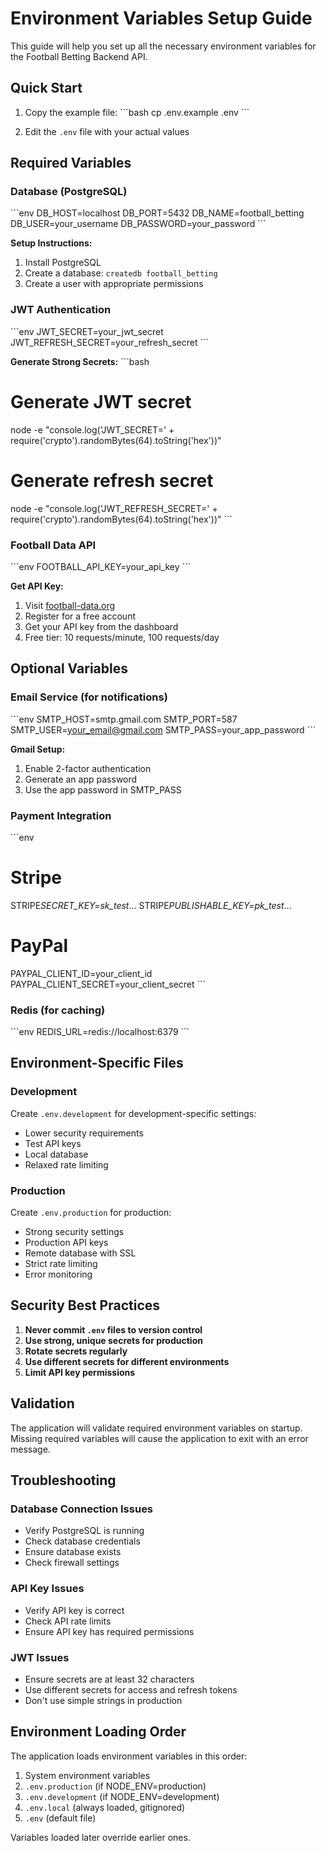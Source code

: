 # Environment Variables Setup Guide

This guide will help you set up all the necessary environment variables for the Football Betting Backend API.

## Quick Start

1. Copy the example file:
   \`\`\`bash
   cp .env.example .env
   \`\`\`

2. Edit the `.env` file with your actual values

## Required Variables

### Database (PostgreSQL)

\`\`\`env
DB_HOST=localhost
DB_PORT=5432
DB_NAME=football_betting
DB_USER=your_username
DB_PASSWORD=your_password
\`\`\`

**Setup Instructions:**

1. Install PostgreSQL
2. Create a database: `createdb football_betting`
3. Create a user with appropriate permissions

### JWT Authentication

\`\`\`env
JWT_SECRET=your_jwt_secret
JWT_REFRESH_SECRET=your_refresh_secret
\`\`\`

**Generate Strong Secrets:**
\`\`\`bash

# Generate JWT secret

node -e "console.log('JWT_SECRET=' + require('crypto').randomBytes(64).toString('hex'))"

# Generate refresh secret

node -e "console.log('JWT_REFRESH_SECRET=' + require('crypto').randomBytes(64).toString('hex'))"
\`\`\`

### Football Data API

\`\`\`env
FOOTBALL_API_KEY=your_api_key
\`\`\`

**Get API Key:**

1. Visit [football-data.org](https://www.football-data.org/client/register)
2. Register for a free account
3. Get your API key from the dashboard
4. Free tier: 10 requests/minute, 100 requests/day

## Optional Variables

### Email Service (for notifications)

\`\`\`env
SMTP_HOST=smtp.gmail.com
SMTP_PORT=587
SMTP_USER=your_email@gmail.com
SMTP_PASS=your_app_password
\`\`\`

**Gmail Setup:**

1. Enable 2-factor authentication
2. Generate an app password
3. Use the app password in SMTP_PASS

### Payment Integration

\`\`\`env

# Stripe

STRIPE*SECRET_KEY=sk_test*...
STRIPE*PUBLISHABLE_KEY=pk_test*...

# PayPal

PAYPAL_CLIENT_ID=your_client_id
PAYPAL_CLIENT_SECRET=your_client_secret
\`\`\`

### Redis (for caching)

\`\`\`env
REDIS_URL=redis://localhost:6379
\`\`\`

## Environment-Specific Files

### Development

Create `.env.development` for development-specific settings:

- Lower security requirements
- Test API keys
- Local database
- Relaxed rate limiting

### Production

Create `.env.production` for production:

- Strong security settings
- Production API keys
- Remote database with SSL
- Strict rate limiting
- Error monitoring

## Security Best Practices

1. **Never commit `.env` files to version control**
2. **Use strong, unique secrets for production**
3. **Rotate secrets regularly**
4. **Use different secrets for different environments**
5. **Limit API key permissions**

## Validation

The application will validate required environment variables on startup. Missing required variables will cause the application to exit with an error message.

## Troubleshooting

### Database Connection Issues

- Verify PostgreSQL is running
- Check database credentials
- Ensure database exists
- Check firewall settings

### API Key Issues

- Verify API key is correct
- Check API rate limits
- Ensure API key has required permissions

### JWT Issues

- Ensure secrets are at least 32 characters
- Use different secrets for access and refresh tokens
- Don't use simple strings in production

## Environment Loading Order

The application loads environment variables in this order:

1. System environment variables
2. `.env.production` (if NODE_ENV=production)
3. `.env.development` (if NODE_ENV=development)
4. `.env.local` (always loaded, gitignored)
5. `.env` (default file)

Variables loaded later override earlier ones.
